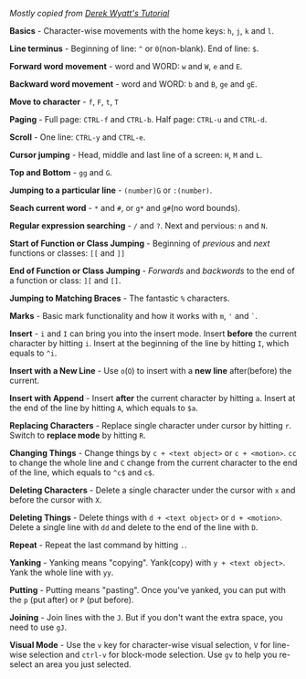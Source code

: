 *Mostly copied from [Derek Wyatt's Tutorial](http://derekwyatt.org/vim/tutorials/index.html)*

**Basics** - Character-wise movements with the home keys: `h`, `j`, `k` and `l`.

**Line terminus** - Beginning of line: `^` or `0`(non-blank). End of line: `$`.

**Forward word movement** - word and WORD: `w` and `W`, `e` and `E`.

**Backward word movement** - word and WORD: `b` and `B`, `ge` and `gE`.

**Move to character** - `f`, `F`, `t`, `T`

**Paging** - Full page: `CTRL-f` and `CTRL-b`. Half page: `CTRL-u` and `CTRL-d`.

**Scroll** - One line: `CTRL-y` and `CTRL-e`.

**Cursor jumping** - Head, middle and last line of a screen: `H`, `M` and `L`.

**Top and Bottom** - `gg` and `G`.

**Jumping to a particular line** - `(number)G` or `:(number)`.

**Seach current word** - `*` and `#`, or `g*` and `g#`(no word bounds).

**Regular expression searching** - `/` and `?`. Next and pervious: `n` and `N`.

**Start of Function or Class Jumping** - Beginning of *previous* and *next* functions or classes: `[[` and `]]`

**End of Function or Class Jumping** - *Forwards* and *backwords* to the end of a function or class: `][` and `[]`.

**Jumping to Matching Braces** - The fantastic `%` characters.

**Marks** - Basic mark functionality and how it works with `m`, `'` and <code>\`</code>.

**Insert** - `i` and `I` can bring you into the insert mode. Insert **before** the current character by hitting `i`. Insert at the beginning of the line by hitting `I`, which equals to `^i`.

**Insert with a New Line** - Use `o`(`O`) to insert with a **new line** after(before) the current.

**Insert with Append** - Insert **after** the current character by hitting `a`. Insert at the end of the line by hitting `A`, which equals to `$a`.

**Replacing Characters** - Replace single character under cursor by hitting `r`. Switch to **replace mode** by hitting `R`.

**Changing Things** - Change things by `c + <text object>` or `c + <motion>`. `cc` to change the whole line and `C` change from the current character to the end of the line, which equals to `^c$` and `c$`.

**Deleting Characters** - Delete a single character under the cursor with `x` and before the cursor with `X`.

**Deleting Things** - Delete things with `d + <text object>` or `d + <motion>`. Delete a single line with `dd` and delete to the end of the line with `D`.

**Repeat** - Repeat the last command by hitting `.`.

**Yanking** - Yanking means "copying". Yank(copy) with `y + <text object>`. Yank the whole line with `yy`.

**Putting** - Putting means "pasting". Once you've yanked, you can put with the `p` (put after) or `P` (put before).

**Joining** - Join lines with the `J`. But if you don't want the extra space, you need to use `gJ`.

**Visual Mode** - Use the `v` key for character-wise visual selection, `V` for line-wise selection and `ctrl-v` for block-mode selection. Use `gv` to help you re-select an area you just selected.
